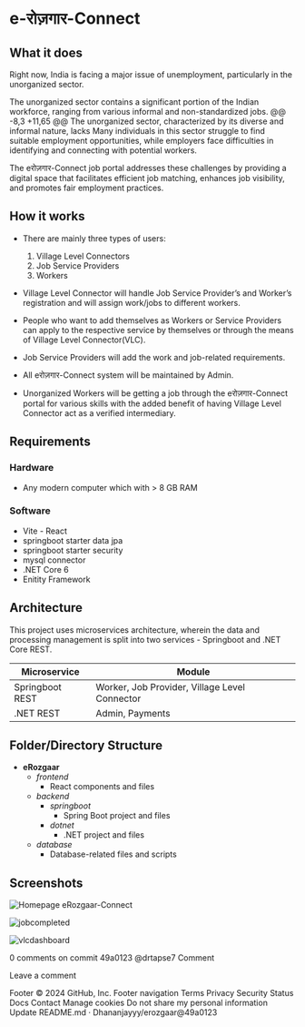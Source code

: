 # e-रोज़गार-Connect

## What it does

Right now, India is facing a major issue of unemployment, particularly in the unorganized sector.

The unorganized sector contains a significant portion of the Indian workforce, ranging from various informal and non-standardized jobs.
@@ -8,3 +11,65 @@ The unorganized sector, characterized by its diverse and informal nature, lacks
Many individuals in this sector struggle to find suitable employment opportunities, while employers face difficulties in identifying and connecting with potential workers.	

The eरोज़गार-Connect job portal addresses these challenges by providing a digital space that facilitates efficient job matching, enhances job visibility, and promotes fair employment practices.

## How it works

- There are mainly three types of users:
  1. Village Level Connectors
  2. Job Service Providers
  3. Workers

- Village Level Connector will handle Job Service Provider’s and Worker’s
registration and will assign work/jobs to different workers.
- People who want to add themselves as Workers or Service Providers can apply to
the respective service by themselves or through the means of Village Level
Connector(VLC).
- Job Service Providers will add the work and job-related requirements.
- All eरोज़गार-Connect system will be maintained by Admin.
- Unorganized Workers will be getting a job through the eरोज़गार-Connect portal for
various skills with the added benefit of having Village Level Connector act as a verified
intermediary.

## Requirements
### Hardware

* Any modern computer which with > 8 GB RAM

### Software

*   Vite - React
*   springboot starter data jpa
*   springboot starter security
*   mysql connector
*   .NET Core 6
*   Enitity Framework

## Architecture

This project uses microservices architecture, wherein the data and processing management is split into two services - Springboot and .NET Core REST.

| Microservice | Module  |
|-------------------|-------------------|
| Springboot REST           | Worker, Job Provider, Village Level Connector|
| .NET REST| Admin, Payments |

## Folder/Directory Structure

- **eRozgaar**
  - *frontend*
    - React components and files
  - *backend*
    - *springboot*
      - Spring Boot project and files
    - *dotnet*
      - .NET project and files
  - *database*
    - Database-related files and scripts

## Screenshots
![Homepage eRozgaar-Connect](https://github.com/Dhananjayyy/erozgaar/assets/36818729/19cb0f6e-e16c-4f58-875c-cd2d672c1c7c)

![jobcompleted](https://github.com/Dhananjayyy/erozgaar/assets/36818729/32545362-9eae-4aa4-8a12-77301c9b82e4)

![vlcdashboard](https://github.com/Dhananjayyy/erozgaar/assets/36818729/660709ca-2191-4b21-b72d-00d2da17e519)

0 comments on commit 49a0123
@drtapse7
Comment
 
Leave a comment
 
Footer
© 2024 GitHub, Inc.
Footer navigation
Terms
Privacy
Security
Status
Docs
Contact
Manage cookies
Do not share my personal information
Update README.md · Dhananjayyy/erozgaar@49a0123
